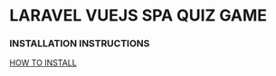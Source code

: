 # LARAVEL VUEJS SPA QUIZ GAME

### INSTALLATION INSTRUCTIONS
[HOW TO INSTALL](https://github.com/Maksim1990/Laravel_VuewJS_SPA_Q-A_game/blob/master/public/docs/INSTALLATION.md)
